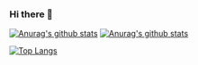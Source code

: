 ### Hi there 👋

<!--
**jarodlee/jarodlee** is a ✨ _special_ ✨ repository because its `README.md` (this file) appears on your GitHub profile.

Here are some ideas to get you started:

- 🔭 I’m currently working on ...
- 🌱 I’m currently learning ...
- 👯 I’m looking to collaborate on ...
- 🤔 I’m looking for help with ...
- 💬 Ask me about ...
- 📫 How to reach me: ...
- 😄 Pronouns: ...
- ⚡ Fun fact: ...
-->

[![Anurag's github stats](https://github-readme-stats.vercel.app/api?username=jarodlee)](https://git.aqde.net)
[![Anurag's github stats](https://github-readme-stats.vercel.app/api?username=ghtxx)](https://i.ghtxx.cn)

[![Top Langs](https://github-readme-stats.vercel.app/api/top-langs/?username=anuraghazra)](https://mail.aqde.net)
